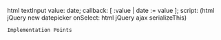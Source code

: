 html textInput
		value: date;
		callback: [ :value | date := value ];
		script: (html jQuery new datepicker onSelect: html jQuery ajax serializeThis)

    Implementation Points